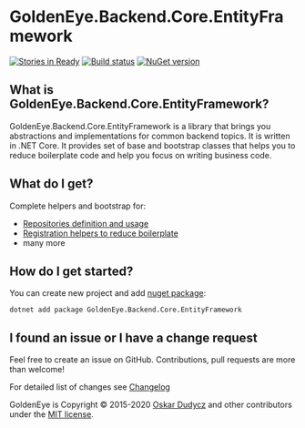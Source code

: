 ﻿# GoldenEye.Backend.Core.EntityFramework
[![Stories in Ready](https://badge.waffle.io/oskardudycz/GoldenEye.png?label=ready&title=Ready)](https://waffle.io/oskardudycz/GoldenEye)
[![Build status](https://ci.appveyor.com/api/projects/status/1mtm4h33cvur6kob?svg=true)](https://ci.appveyor.com/project/oskardudycz/goldeneye-core)
[![NuGet version](https://badge.fury.io/nu/GoldenEye.Backend.Core.EntityFramework.svg)](https://badge.fury.io/nu/GoldenEye.Backend.Core.EntityFramework)

What is GoldenEye.Backend.Core.EntityFramework?
--------------------------------
GoldenEye.Backend.Core.EntityFramework is a library that brings you abstractions and implementations for common backend topics. It is written in .NET Core. It provides set of base and bootstrap classes that helps you to reduce boilerplate code and help you focus on writing business code.

What do I get?
--------------------------------
Complete helpers and bootstrap for:
- [Repositories definition and usage](Repositories)
- [Registration helpers to reduce boilerplate](Registration/Registration.cs)
- many more

How do I get started?
--------------------------------
You can create new project and add [nuget package](https://www.nuget.org/packages/GoldenEye.Backend.Core.EntityFramework):

`dotnet add package GoldenEye.Backend.Core.EntityFramework`

I found an issue or I have a change request
--------------------------------
Feel free to create an issue on GitHub. Contributions, pull requests are more than welcome!

For detailed list of changes see [Changelog](Changelog.md)  

GoldenEye is Copyright &copy; 2015-2020 [Oskar Dudycz](http://oskar-dudycz.pl) and other contributors under the [MIT license](LICENSE.txt).
